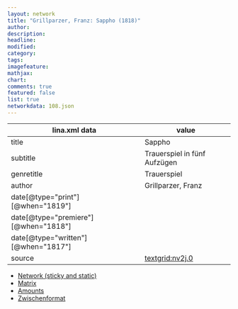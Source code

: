 ```yaml
---
layout: network
title: "Grillparzer, Franz: Sappho (1818)"
author:
description:
headline:
modified:
category:
tags:
imagefeature: 
mathjax: 
chart: 
comments: true
featured: false
list: true
networkdata: 108.json
---
```

lina.xml data  | value
------------- | -------------
title|Sappho
subtitle|Trauerspiel in fünf Aufzügen
genretitle|Trauerspiel
author|Grillparzer, Franz
date[@type="print"][@when="1819"]|
date[@type="premiere"][@when="1818"]|
date[@type="written"][@when="1817"]|
source|[textgrid:nv2j.0](https://textgridlab.org/1.0/tgcrud-public/rest/textgrid:nv2j.0/data)



* [Network (sticky and static)](/network108)
* [Matrix](/matrix108)
* [Amounts](/amounts108)
* [Zwischenformat](/lina108 )
